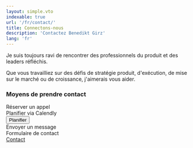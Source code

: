```yaml
---
layout: simple.vto
indexable: true
url: '/fr/contact/'
title: Connectons-nous
description: 'Contactez Benedikt Girz'
lang: 'fr'
---
```


Je suis toujours ravi de rencontrer des professionnels du produit et des leaders réfléchis.

Que vous travailliez sur des défis de stratégie produit, d'exécution, de mise sur le marché ou 
de croissance, j'aimerais vous aider.

<div class="experience-overview">
  <h3>Moyens de prendre contact</h3>
  <div class="experience-nav">
    <div class="experience-nav-item">
      <div>
        <div class="experience-nav-company">Réserver un appel</div>
        <div class="experience-nav-role">Planifier via Calendly</div>
      </div>
      <div style="margin-left: auto;">
        <!-- Calendly link widget begin -->
        <link href="https://assets.calendly.com/assets/external/widget.css" rel="stylesheet">
        <script src="https://assets.calendly.com/assets/external/widget.js" type="text/javascript" async></script>
        <button onclick="Calendly.initPopupWidget({url: 'https://calendly.com/benedikt-girz-yxns?hide_gdpr_banner=1'});return false;" class="contact-action-btn">Planifier</button>
        <!-- Calendly link widget end -->
      </div>
    </div>
    <div class="experience-nav-item">
      <div>
        <div class="experience-nav-company">Envoyer un message</div>
        <div class="experience-nav-role">Formulaire de contact</div>
      </div>
      <div style="margin-left: auto;">
        <a href="https://2fdfnu.share-eu1.hsforms.com/2fd3K-SNOTNixkL85o38lmg" target="_blank" class="contact-action-btn">Contact</a>
      </div>
    </div>
  </div>
</div>
